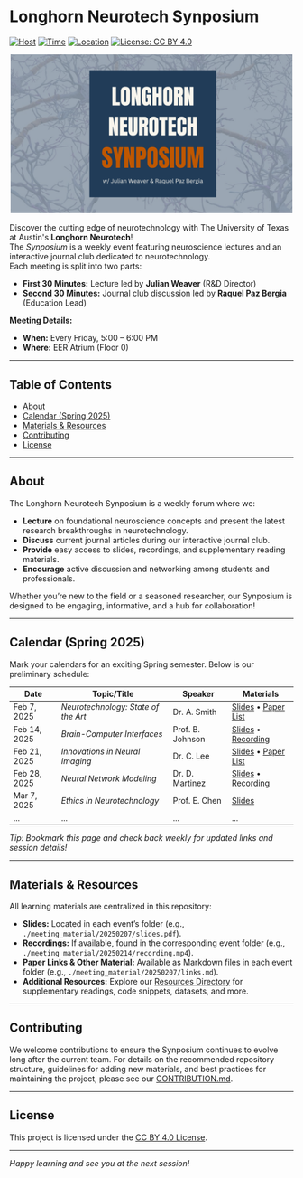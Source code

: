# Longhorn Neurotech Synposium

[![Host](https://img.shields.io/badge/Longhorn%20Neurotech-orange)](https://github.com/LonghornNeurotech)
[![Time](https://img.shields.io/badge/Meetings-Fridays%205–6pm-blue)](https://github.com/your-org/your-repo)
[![Location](https://img.shields.io/badge/Location-EER%20Atrium%20(Fl0)-yellow)](https://cockrell.utexas.edu/)
[![License: CC BY 4.0](https://img.shields.io/badge/License-CC%20BY%204.0-lightgrey)](./LICENSE)

<p align="center">
  <a href = "https://lhneurotech.com/">
    <img src="synposium_banner.png" alt="LHNT Synposium Banner" width="500" height="auto">
  </a>
</p>

Discover the cutting edge of neurotechnology with The University of Texas at Austin's **Longhorn Neurotech**!  
The *Synposium* is a weekly event featuring neuroscience lectures and an interactive journal club dedicated to neurotechnology.  
Each meeting is split into two parts:
- **First 30 Minutes:** Lecture led by **Julian Weaver** (R&D Director)
- **Second 30 Minutes:** Journal club discussion led by **Raquel Paz Bergia** (Education Lead)

**Meeting Details:**
- **When:** Every Friday, 5:00 – 6:00 PM
- **Where:** EER Atrium (Floor 0)

---

## Table of Contents
- [About](#about)
- [Calendar (Spring 2025)](#calendar-spring-2025)
- [Materials & Resources](#materials--resources)
- [Contributing](#contributing)
- [License](#license)

---

## About

The Longhorn Neurotech Synposium is a weekly forum where we:
- **Lecture** on foundational neuroscience concepts and present the latest research breakthroughs in neurotechnology.
- **Discuss** current journal articles during our interactive journal club.
- **Provide** easy access to slides, recordings, and supplementary reading materials.
- **Encourage** active discussion and networking among students and professionals.

Whether you’re new to the field or a seasoned researcher, our Synposium is designed to be engaging, informative, and a hub for collaboration!

---

## Calendar (Spring 2025)

Mark your calendars for an exciting Spring semester. Below is our preliminary schedule:

| **Date**    | **Topic/Title**                           | **Speaker**        | **Materials**                                                                                   |
|-------------|-------------------------------------------|--------------------|-------------------------------------------------------------------------------------------------|
| Feb 7, 2025 | *Neurotechnology: State of the Art*       | Dr. A. Smith       | [Slides](./events/20250207/slides.pdf) • [Paper List](./events/20250207/paper_links.md)            |
| Feb 14, 2025| *Brain-Computer Interfaces*               | Prof. B. Johnson   | [Slides](./events/20250214/slides.pdf) • [Recording](./events/20250214/recording.mp4)             |
| Feb 21, 2025| *Innovations in Neural Imaging*           | Dr. C. Lee         | [Slides](./events/20250221/slides.pdf) • [Paper List](./events/20250221/paper_links.md)            |
| Feb 28, 2025| *Neural Network Modeling*                 | Dr. D. Martinez    | [Slides](./events/20250228/slides.pdf) • [Recording](./events/20250228/recording.mp4)             |
| Mar 7, 2025 | *Ethics in Neurotechnology*               | Prof. E. Chen      | [Slides](./events/20250307/slides.pdf)                                                            |
| ...         | ...                                       | ...                | ...                                                                                             |

*Tip: Bookmark this page and check back weekly for updated links and session details!*

---

## Materials & Resources

All learning materials are centralized in this repository:

- **Slides:** Located in each event’s folder (e.g., `./meeting_material/20250207/slides.pdf`).
- **Recordings:** If available, found in the corresponding event folder (e.g., `./meeting_material/20250214/recording.mp4`).
- **Paper Links & Other Material:** Available as Markdown files in each event folder (e.g., `./meeting_material/20250207/links.md`).
- **Additional Resources:** Explore our [Resources Directory](./misc_resources/) for supplementary readings, code snippets, datasets, and more.

---

## Contributing

We welcome contributions to ensure the Synposium continues to evolve long after the current team. For details on the recommended repository structure, guidelines for adding new materials, and best practices for maintaining the project, please see our [CONTRIBUTION.md](./CONTRIBUTION.md).

---

## License

This project is licensed under the [CC BY 4.0 License](./LICENSE).

---

*Happy learning and see you at the next session!*
